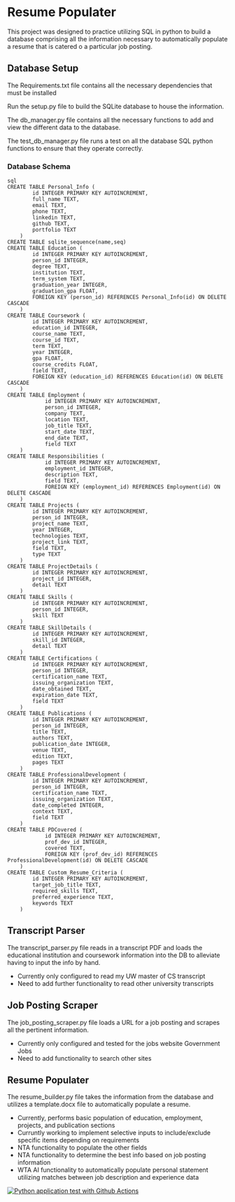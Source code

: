 # Resume Populater
This project was designed to practice utilizing SQL in python to build a database comprising all the information necessary to automatically populate a resume that is catered o a particular job posting.

## Database Setup
The Requirements.txt file contains all the necessary dependencies that must be installed

Run the setup.py file to build the SQLite database to house the information.

The db_manager.py file contains all the necessary functions to add and view the different data to the database. 

The test_db_manager.py file runs a test on all the database SQL python functions to ensure that they operate correctly.

### Database Schema
```
sql
CREATE TABLE Personal_Info (
        id INTEGER PRIMARY KEY AUTOINCREMENT,
        full_name TEXT,
        email TEXT,
        phone TEXT,
        linkedin TEXT,
        github TEXT,
        portfolio TEXT
    )
CREATE TABLE sqlite_sequence(name,seq)
CREATE TABLE Education (
        id INTEGER PRIMARY KEY AUTOINCREMENT,
        person_id INTEGER,
        degree TEXT,
        institution TEXT,
        term_system TEXT,
        graduation_year INTEGER,
        graduation_gpa FLOAT,
        FOREIGN KEY (person_id) REFERENCES Personal_Info(id) ON DELETE CASCADE
    )
CREATE TABLE Coursework (
        id INTEGER PRIMARY KEY AUTOINCREMENT,
        education_id INTEGER,
        course_name TEXT,
        course_id TEXT,
        term TEXT,
        year INTEGER,
        gpa FLOAT,
        course_credits FLOAT,
        field TEXT,
        FOREIGN KEY (education_id) REFERENCES Education(id) ON DELETE CASCADE
    )
CREATE TABLE Employment (
            id INTEGER PRIMARY KEY AUTOINCREMENT,
            person_id INTEGER,
            company TEXT,
            location TEXT,
            job_title TEXT,
            start_date TEXT,
            end_date TEXT,
            field TEXT
    )
CREATE TABLE Responsibilities (
            id INTEGER PRIMARY KEY AUTOINCREMENT,
            employment_id INTEGER,
            description TEXT,
            field TEXT,
            FOREIGN KEY (employment_id) REFERENCES Employment(id) ON DELETE CASCADE
    )
CREATE TABLE Projects (
        id INTEGER PRIMARY KEY AUTOINCREMENT,
        person_id INTEGER,
        project_name TEXT,
        year INTEGER,
        technologies TEXT,
        project_link TEXT,
        field TEXT,
        type TEXT
    )
CREATE TABLE ProjectDetails (
        id INTEGER PRIMARY KEY AUTOINCREMENT,
        project_id INTEGER,
        detail TEXT
    )
CREATE TABLE Skills (
        id INTEGER PRIMARY KEY AUTOINCREMENT,
        person_id INTEGER,
        skill TEXT
    )
CREATE TABLE SkillDetails (
        id INTEGER PRIMARY KEY AUTOINCREMENT,
        skill_id INTEGER,
        detail TEXT
    )
CREATE TABLE Certifications (
        id INTEGER PRIMARY KEY AUTOINCREMENT,
        person_id INTEGER,
        certification_name TEXT,
        issuing_organization TEXT,
        date_obtained TEXT,
        expiration_date TEXT,
        field TEXT
    )
CREATE TABLE Publications (
        id INTEGER PRIMARY KEY AUTOINCREMENT,
        person_id INTEGER,
        title TEXT,
        authors TEXT,
        publication_date INTEGER,
        venue TEXT,
        edition TEXT,
        pages TEXT
    )
CREATE TABLE ProfessionalDevelopment (
        id INTEGER PRIMARY KEY AUTOINCREMENT,
        person_id INTEGER,
        certification_name TEXT,
        issuing_organization TEXT,
        date_completed INTEGER,
        context TEXT,
        field TEXT
    )
CREATE TABLE PDCovered (
            id INTEGER PRIMARY KEY AUTOINCREMENT,
            prof_dev_id INTEGER,
            covered TEXT,
            FOREIGN KEY (prof_dev_id) REFERENCES ProfessionalDevelopment(id) ON DELETE CASCADE
    )
CREATE TABLE Custom_Resume_Criteria (
        id INTEGER PRIMARY KEY AUTOINCREMENT,
        target_job_title TEXT,
        required_skills TEXT,
        preferred_experience TEXT,
        keywords TEXT
    )
```

## Transcript Parser
The transcript_parser.py file reads in a transcript PDF and loads the educational institution and coursework information into the DB to alleviate having to input the info by hand.
 * Currently only configured to read my UW master of CS transcript
 * Need to add further functionality to read other university transcripts

## Job Posting Scraper
The job_posting_scraper.py file loads a URL for a job posting and scrapes all the pertinent information.
 * Currently only configured and tested for the jobs website Government Jobs
 * Need to add functionality to search other sites

## Resume Populater
The resume_builder.py file takes the information from the database and utilizes a template.docx file to automatically populate a resume.
 * Currently, performs basic population of education, employment, projects, and publication sections
 * Curruntly working to implement selective inputs to include/exclude specific items depending on requirements
 * NTA functionality to populate the other fields
 * NTA functionality to determine the best info based on job posting information
 * WTA AI functionality to automatically populate personal statement utilizing matches between job description and experience data


[![Python application test with Github Actions](https://github.com/deanak1987/ResumePopulator/actions/workflows/makefile.yml/badge.svg)](https://github.com/deanak1987/ResumePopulator/actions/workflows/makefile.yml)
